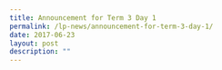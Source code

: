 ```yaml
---
title: Announcement for Term 3 Day 1
permalink: /lp-news/announcement-for-term-3-day-1/
date: 2017-06-23
layout: post
description: ""
---
```

